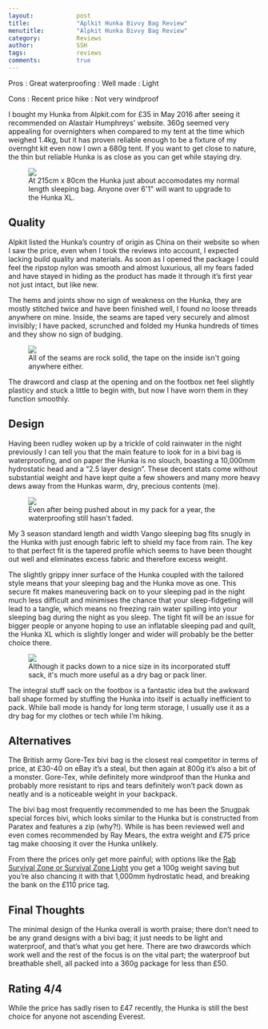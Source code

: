 ```yaml
---
layout:            post
title:             "Aplkit Hunka Bivvy Bag Review"
menutitle:         "Alpkit Hunka Bivvy Bag Review"
category:          Reviews
author:            SSH
tags:              reviews
comments:          true
---
```


Pros
: Great waterproofing
: Well made
: Light

Cons
: Recent price hike
: Not very windproof

I bought my Hunka from Alpkit.com for £35 in May 2016 after seeing it recommended on Alastair Humphreys' website.  360g seemed very appealing for overnighters when compared to my tent at the time which weighed 1.4kg, but it has proven reliable enough to be a fixture of my overnght kit even now I own a 680g tent.  If you want to get close to nature, the thin but reliable Hunka is as close as you can get while staying dry.

<figure>
<img src="{{ site.github.url }}/media/img/hunka/length.jpg" />
<figcaption>At 215cm x 80cm the Hunka just about accomodates my normal length sleeping bag. Anyone over 6'1" will want to upgrade to the Hunka XL.</figcaption>
</figure>

## Quality
Alpkit listed the Hunka’s country of origin as China on their website so when I saw the price, even when I took the reviews into account, I expected lacking build quality and materials.  As soon as I opened the package I could feel the ripstop nylon was smooth and almost luxurious, all my fears faded and have stayed in hiding as the product has made it through it’s first year not just intact, but like new.

The hems and joints show no sign of weakness on the Hunka, they are mostly stitched twice and have been finished well, I found no loose threads anywhere on mine.  Inside, the seams are taped very securely and almost invisibly; I have packed, scrunched and folded my Hunka hundreds of times and they show no sign of budging.

<figure>
<img src="{{ site.github.url }}/media/img/hunka/stitching.jpg" />
<figcaption>All of the seams are rock solid, the tape on the inside isn't going anywhere either.</figcaption>
</figure>

The drawcord and clasp at the opening and on the footbox net feel slightly plasticy and stuck a little to begin with, but now I have worn them in they function smoothly.   

##  Design
Having been rudley woken up by a trickle of cold rainwater in the night previously I can tell you that the main feature to look for in a bivi bag is waterproofing, and on paper the Hunka is no slouch, boasting a 10,000mm hydrostatic head and a “2.5 layer design”.  These decent stats come without substantial weight and have kept quite a few showers and many more heavy dews away from the Hunkas warm, dry, precious contents (me).

<figure>
<img src="{{ site.github.url }}/media/img/hunka/waterproof.jpg" />
<figcaption>Even after being pushed about in my pack for a year, the waterproofing still hasn't faded.</figcaption>
</figure>

My 3 season standard length and width Vango sleeping bag fits snugly in the Hunka with just enough fabric left to shield my face from rain.  The key to that perfect fit is the tapered profile which seems to have been thought out well and eliminates excess fabric and therefore excess weight.  

The slightly grippy inner surface of the Hunka coupled with the tailored style means that your sleeping bag and the Hunka move as one. This secure fit makes maneuvering back on to your sleeping pad in the night much less difficult and minimises the chance that your sleep-fidgeting will lead to a tangle, which means no freezing rain water spilling into your sleeping bag during the night as you sleep.  The tight fit will be an issue for bigger people or anyone hoping to use an inflatable sleeping pad and quilt, the Hunka XL which is slightly longer and wider will probably be the better choice there.  

<figure>
<img src="{{ site.github.url }}/media/img/hunka/packed.jpg" />
<figcaption>Although it packs down to a nice size in its incorporated stuff sack, it's much more useful as a dry bag or pack liner.</figcaption>
</figure>

The integral stuff sack on the footbox is a fantastic idea but the awkward ball shape formed by stuffing the Hunka into itself is actually inefficient to pack.  While ball mode is handy for long term storage, I usually use it as a dry bag for my clothes or tech while I’m hiking.

## Alternatives
The British army Gore-Tex bivi bag is the closest real competitor in terms of price, at £30-40 on eBay it’s a steal, but then again at 800g it’s also a bit of a monster.  Gore-Tex, while definitely more windproof than the Hunka and probably more resistant to rips and tears definitely won’t pack down as neatly and is a noticeable weight in your backpack.

The bivi bag most frequently recommended to me has been the Snugpak special forces bivi, which looks similar to the Hunka but is constructed from Paratex and features a zip (why?!).  While is has been reviewed well and even comes recommended by Ray Mears, the extra weight and £75 price tag make choosing it over the Hunka unlikely.

From there the prices only get more painful; with options like the [Rab Survival Zone or Survival Zone Light](https://www.ultralightoutdoorgear.co.uk/equipment-c3/tents-shelters-c25/bivi-bags-c41/survival-zone-lite-ultralight-bivi-bag-p120) you get a 100g weight saving but you’re also chancing it with that 1,000mm hydrostatic head, and breaking the bank on the £110 price tag.  

## Final Thoughts

The minimal design of the Hunka overall is worth praise; there don’t need to be any grand designs with a bivi bag; it just needs to be light and waterproof, and that’s what you get here.  There are two drawcords which work well and the rest of the focus is on the vital part; the waterproof but breathable shell, all packed into a 360g package for less than £50.

## Rating 4/4
While the price has sadly risen to £47 recently, the Hunka is still the best choice for anyone not ascending Everest.


